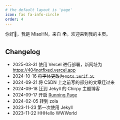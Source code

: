 ```yaml
---
# the default layout is 'page'
icon: fas fa-info-circle
order: 4
---
```


你好👋，我是 MiaoHN，来自 🌍。欢迎来到我的主页。

## Changelog

- 2025-03-31 使用 Vercel 进行部署，新网址为 <https://404notfixed.vercel.app>
- 2024-10-16 ~~将字体更改为 `Noto Serif SC`~~
- 2024-09-21 将 CSDN 上之前写的部分的文章迁过来
- 2024-09-18 迁到 Jekyll 的 Chirpy 主题博客
- 2024-09-17 开启 [Running Page](https://miaohn.github.io/running_page)
- 2024-02-05 转到 zola
- 2023-11-23 第一次使用 Jekyll
- 2023-11-22 HHHello WWWorld
